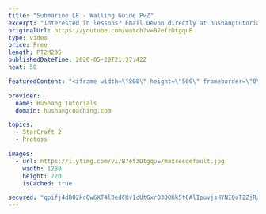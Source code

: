 ```yaml
---
title: "Submarine LE - Walling Guide PvZ"
excerpt: "Interested in lessons? Email Devon directly at hushangtutorials@outlook.com ------------------------------------------------------------------------------------------------------- Want to support HuShang Tutorials directly? Patreon is a website where you can contribute a monthly donation that will help"
originalUrl: https://youtube.com/watch?v=B7efzDtgquE
type: video
price: Free
length: PT2M23S
publishedDateTime: 2020-05-29T21:37:42Z
heat: 50

featuredContent: "<iframe width=\"800\" height=\"500\" frameborder=\"0\" src=\"https://www.youtube.com/embed/B7efzDtgquE\" allow=\"accelerometer; autoplay; encrypted-media; gyroscope; picture-in-picture\" allowfullscreen></iframe>"

provider:
  name: HuShang Tutorials
  domain: hushangcoaching.com

topics:
  - StarCraft 2
  - Protoss

images:
  - url: https://i.ytimg.com/vi/B7efzDtgquE/maxresdefault.jpg
    width: 1280
    height: 720
    isCached: true

secured: "qpifj4dBO2kcQw6XT4lDedCKv1cUtGxr03DOKk5t0AlIpuvjsHYNIQoT2ZjR/pciqmCshZaCMcMD6j4K7j/HaRhK7y4evGcvzD+UYAVI3pRk9zQ8L1s2qesUZoZsex8MrcAq5g+DeZl+OFWSv7T8hk9JWadS+8JOCE5g5bUUyudzKQ4ExtjR1QGZdlRRHxPAEH3e92T6Voy6y55IpGOvQtLQJMm/zQxGb9IM3GnuVIB2a5DdAnHBZYBRtFbGyQiRsCrefcdSh1RZj8HhxN5DjS1GEVd5CF5tjHCrqDxnQfSaaCMV5yzjdRiO8o6gVGFMlvCv7xyiatIQwIwrQrIqznDMddjVrT16etEr3EI5E0xeJhVvT8g6zWiJNzbP8jR8F1dryHVA333aPLLURIvC2SOlVRz2Rg8ZjEMn7HqIfQA=;wsHJisExFUGkSJe1k+MU+g=="
---
```


